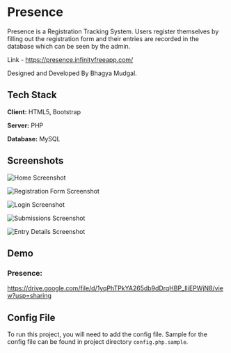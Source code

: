 
# Presence

Presence is a Registration Tracking System. Users register themselves by filling out the registration form and their entries are recorded in the database which can be seen by the admin. 

Link - https://presence.infinityfreeapp.com/

Designed and Developed By Bhagya Mudgal.


## Tech Stack

**Client:** HTML5, Bootstrap

**Server:** PHP

**Database:** MySQL

  
## Screenshots

![Home Screenshot](https://i.imgur.com/kXtdW42.jpg)

![Registration Form Screenshot](https://i.imgur.com/WEg4q3h.jpg)

![Login Screenshot](https://i.imgur.com/AwjgYbs.jpg)

![Submissions Screenshot](https://i.imgur.com/Bb110If.jpg)

![Entry Details Screenshot](https://i.imgur.com/2Bk2wZi.jpg)












  
## Demo

### Presence:
https://drive.google.com/file/d/1yqPhTPkYA265db9dDrqHBP_lIiEPWjN8/view?usp=sharing




  
## Config File

To run this project, you will need to add the config file. Sample for the config file can be found in project directory `config.php.sample`.

  